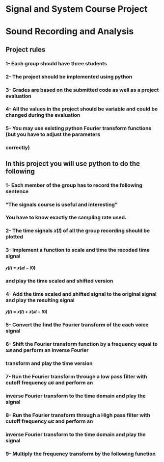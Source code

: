 # Signal and System Course Project
# Sound Recording and Analysis
## Project rules
### 1- Each group should have three students
### 2- The project should be implemented using python
### 3- Grades are based on the submitted code as well as a project evaluation
### 4- All the values in the project should be variable and could be changed during the evaluation
### 5- You may use existing python Fourier transform functions (but you have to adjust the parameters
### correctly)
## In this project you will use python to do the following
### 1- Each member of the group has to record the following sentence
### “The signals course is useful and interesting”
### You have to know exactly the sampling rate used.
### 2- The time signals 𝑥(𝑡) of all the group recording should be plotted
### 3- Implement a function to scale and time the recoded time signal
#### 𝑦(𝑡) = 𝑥(𝑎𝑡 − 𝑡0)
### and play the time scaled and shifted version
### 4- Add the time scaled and shifted signal to the original signal and play the resulting signal
#### 𝑦(𝑡) = 𝑥(𝑡) + 𝑥(𝑎𝑡 − 𝑡0)
### 5- Convert the find the Fourier transform of the each voice signal
### 6- Shift the Fourier transform function by a frequency equal to 𝜔𝑠 and perform an inverse Fourier
### transform and play the time version
### 7- Run the Fourier transform through a low pass filter with cutoff frequency 𝜔𝑐 and perform an
### inverse Fourier transform to the time domain and play the signal
### 8- Run the Fourier transform through a High pass filter with cutoff frequency 𝜔𝑐 and perform an
### inverse Fourier transform to the time domain and play the signal
### 9- Multiply the frequency transform by the following function
